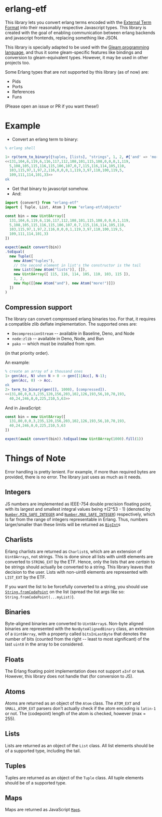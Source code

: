 # erlang-etf

This library lets you convert erlang terms encoded with the [External Term Format](https://www.erlang.org/docs/27/apps/erts/erl_ext_dist)
into their reasonably respective Javascript types. This library is created with the goal of enabling communication between erlang
backends and javascript frontends, replacing something like JSON.

This library is specially adapted to be used with the [Gleam programming language](https://gleam.run), and thus it some gleam-specific
features like bindings and conversion to gleam-equivalent types. However, it may be used in other projects too.

Some Erlang types that are not supported by this library (as of now) are:

- Pids
- Ports
- References
- Funs

(Please open an issue or PR if you want these!)

# Example

- Convert an erlang term to binary:

```erl
% erlang shell

1> rp(term_to_binary({tuples, [lists], "strings", 1, 2, #{'and' => 'more!'}})).
<<131,104,6,119,6,116,117,112,108,101,115,108,0,0,0,1,119,
  5,108,105,115,116,115,106,107,0,7,115,116,114,105,110,
  103,115,97,1,97,2,116,0,0,0,1,119,3,97,110,100,119,5,
  109,111,114,101,33>>
ok
```

- Get that binary to javascript somehow.
- And:

```js
import {convert} from "erlang-etf"
import { Tuple, List, Atom } from "erlang-etf/objects"

const bin = new Uint8Array([
  131,104,6,119,6,116,117,112,108,101,115,108,0,0,0,1,119,
  5,108,105,115,116,115,106,107,0,7,115,116,114,105,110,
  103,115,97,1,97,2,116,0,0,0,1,119,3,97,110,100,119,5,
  109,111,114,101,33
])

expect(await convert(bin))
.toEqual(
  new Tuple([
    new Atom("tuples"),
    // the second element in list's the constructor is the tail
    new List([new Atom("lists")], []), 
    new Uint8Array([ 115, 116, 114, 105, 110, 103, 115 ]),
    1, 2,
    new Map([[new Atom("and"), new Atom("more!")]])
  ])
)
```

## Compression support

The library can convert compressed erlang binaries too. For that, it requires
a compatible zlib deflate implementation. The supported ones are:

- `DecompressionStream` -- available in Baseline, Deno, and Node
- `node:zlib` -- available in Deno, Node, and Bun
- `pako` -- which must be installed from npm.

(in that priority order).

An example:

```erl
% create an array of a thousand ones
1> gen(Acc, N) when N > 0 -> gen([1|Acc], N-1);
   gen(Acc, 0) -> Acc.
ok
2> term_to_binary(gen([], 1000), [compressed]).
<<131,80,0,0,3,235,120,156,203,102,126,193,56,10,70,193,
  40,24,246,0,0,225,210,5,63>>
```

And in JavaScript:

```js
const bin = new Uint8Array([
  131,80,0,0,3,235,120,156,203,102,126,193,56,10,70,193,
  40,24,246,0,0,225,210,5,63
])

expect(await convert(bin)).toEqual(new Uint8Array(1000).fill(1))
```

# Things of Note

Error handling is pretty lenient. For example, if more than required bytes are provided, there is no error. The library just uses as
much as it needs.

## Integers

JS numbers are implemented as IEEE-754 double precision floating point, with its largest and smallest integral values being ±(2^53 - 1) (denoted by
[`Number.MIN_SAFE_INTEGER`](https://developer.mozilla.org/en-US/docs/Web/JavaScript/Reference/Global_Objects/Number/MIN_SAFE_INTEGER)
and [`Number.MAX_SAFE_INTEGER`](https://developer.mozilla.org/en-US/docs/Web/JavaScript/Reference/Global_Objects/Number/MAX_SAFE_INTEGER))
respectively, which is far from the range of integers representable in Erlang. Thus, numbers larger/smaller than these limits will be
returned as [`BigInt`](https://developer.mozilla.org/en-US/docs/Web/JavaScript/Reference/Global_Objects/BigInt)s

## Charlists

Erlang charlists are returned as `Charlist`s, which are an extension of `Uint8Arrays`, not strings. This is done since
all lists with uint8 elements are converted to `STRING_EXT` by the ETF. Hence, only the lists that are *certain* to be
strings should actually be converted to a string.
This library leaves that decision to the user. Lists with non-uint8 elements are represented with `LIST_EXT` by the ETF.

If you want the list to be forcefully converted to a string, you should use
[`String.fromCodePoint`](https://developer.mozilla.org/en-US/docs/Web/JavaScript/Reference/Global_Objects/String/fromCodePoint) on
the list (spread the list args like so: `String.fromCodePoint(...myList)`).

## Binaries

Byte-aligned binaries are converted to `Uint8Array`s. Non-byte aligned binaries are represented with the `NonByteAlignedBinary`
class, an extension of a `Uint8Array`, with a property called `bitsInLastByte` that denotes the number of bits
(counted from the right -- least to most significant) of the last `uint8` in the array to be considered.

## Floats

The Erlang floating point implementation does not support `±Inf` or `NaN`. However, this library does not handle that (for conversion to JS).

## Atoms

Atoms are returned as an object of the `Atom` class. The `ATOM_EXT` and `SMALL_ATOM_EXT` parsers don't actually check if the
atom encoding is `latin-1` or not. The (codepoint) length of the atom is checked, however (max = 255).

## Lists

Lists are returned as an object of the `List` class. All list elements should be of a supported type, including the tail. 

## Tuples

Tuples are returned as an object of the `Tuple` class. All tuple elements should be of a supported type.

## Maps

Maps are returned as JavaScript [`Map`s](https://developer.mozilla.org/en-US/docs/Web/JavaScript/Reference/Global_Objects/Map).
